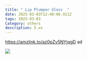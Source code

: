 ```yaml
---
title: " Lip Plumper Gloss  "
date: 2025-03-03T12:40:06.911Z
tags: 2025-03-03
Category: others
description: 5.xx
---
```

https://amzlink.to/az0pZv5NYjqgD  ad  <!--StartFragment-->

![](https://m.media-amazon.com/images/I/61A5+if8K7L._SL1500_.jpg)

<!--EndFragment-->